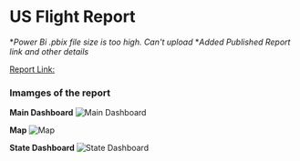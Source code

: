 # US Flight Report

**Power Bi .pbix file size is too high. Can't upload*
**Added Published Report link and other details*

[Report Link: ](https://app.powerbi.com/groups/me/reports/707bbe4a-674a-48a3-9641-36220c35f3dc/ReportSectionb5441c4245375799e76e?experience=power-bi)

### Imamges of the report

**Main Dashboard**
![Main Dashboard](https://github.com/user-attachments/assets/92a2c39a-d1cf-472c-91ae-24c4fd6272db)

**Map**
![Map](https://github.com/user-attachments/assets/17f9ea26-658c-432c-b068-5840c78e6df1)

**State Dashboard**
![State Dashboard](https://github.com/user-attachments/assets/069ac02e-3e08-4020-965b-c98d5d6c19ea)

